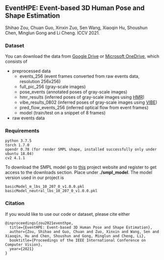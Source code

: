 ## EventHPE: Event-based 3D Human Pose and Shape Estimation

Shihao Zou, Chuan Guo, Xinxin Zuo, Sen Wang, Xiaoqin Hu, Shoushun Chen, Minglun Gong and Li Cheng. ICCV 2021.


### Dataset
You can download the data from [Google Drive](https://drive.google.com/drive/folders/11gMj-5sgSiBciWNR0V6r9PMpru84zMk5?usp=sharing) 
or [Microsoft OneDrive](), 
which consists of
- preprocessed data
  - events_256 (event frames converted from raw events data, resolution 256x256)
  - full_pic_256 (gray-scale images)
  - pose_events (annotated poses of gray-scale images)
  - hmr_results (inferred poses of gray-scale images using [HMR](https://github.com/akanazawa/hmr))
  - vibe_results_0802 (inferred poses of gray-scale images using [VIBE](https://github.com/mkocabas/VIBE))
  - pred_flow_events_256 (inferred optical flow from event frames)
  - model (train/test on a snippet of 8 frames)
- raw events data

### Requirements
```
python 3.7.5
torch 1.7.0
opendr 0.78 (for render SMPL shape, installed successfully only under ubuntu 18.04)
cv2 4.1.1
```

To download the SMPL model go to [this](https://smpl.is.tue.mpg.de/) project website and 
register to get access to the downloads section. Place under __./smpl_model__. The model 
version used in our project is
```
basicModel_m_lbs_10_207_0_v1.0.0.pkl
basicModel_neutral_lbs_10_207_0_v1.0.0.pkl
```

### Citation
If you would like to use our code or dataset, please cite either
```
@inproceedings{zou2021eventhpe,  
  title={EventHPE: Event-based 3D Human Pose and Shape Estimation},  
  author={Zou, Shihao and Guo, Chuan and Zuo, Xinxin and Wang, Sen and Xiaoqin, Hu and Chen, Shoushun and Gong, Minglun and Cheng, Li},  
  booktitle={Proceedings of the IEEE International Conference on Computer Vision},  
  year={2021}  
} 
```

